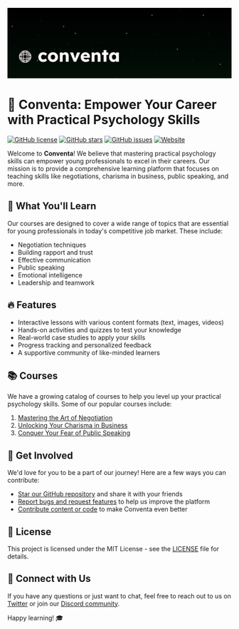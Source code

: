 ![Conventa Banner](./github/banner.svg)
# 🚀 Conventa: Empower Your Career with Practical Psychology Skills

[![GitHub license](https://img.shields.io/badge/license-MIT-blue.svg)](https://github.com/yourusername/conventa/LICENSE)
[![GitHub stars](https://img.shields.io/github/stars/sp1d5r/conventa.svg)](https://github.com/yourusername/conventa/stargazers)
[![GitHub issues](https://img.shields.io/github/issues/sp1d5r/conventa.svg)](https://github.com/yourusername/conventa/issues)
[![Website](https://img.shields.io/website?label=Conventa%20Website&up_message=up&style=for-the-badge&url=https%3A%2F%2Fwww.conventa.net)](https://www.conventa.net)

Welcome to **Conventa**! We believe that mastering practical psychology skills can empower young professionals to excel in their careers. Our mission is to provide a comprehensive learning platform that focuses on teaching skills like negotiations, charisma in business, public speaking, and more.



## 🧠 What You'll Learn

Our courses are designed to cover a wide range of topics that are essential for young professionals in today's competitive job market. These include:

- Negotiation techniques
- Building rapport and trust
- Effective communication
- Public speaking
- Emotional intelligence
- Leadership and teamwork

## 🔥 Features

- Interactive lessons with various content formats (text, images, videos)
- Hands-on activities and quizzes to test your knowledge
- Real-world case studies to apply your skills
- Progress tracking and personalized feedback
- A supportive community of like-minded learners

## 📚 Courses

We have a growing catalog of courses to help you level up your practical psychology skills. Some of our popular courses include:

1. [Mastering the Art of Negotiation](https://conventa.com/course/?course_id=ie3su4KTxoxkiNY5S6xX)
2. [Unlocking Your Charisma in Business](https://conventa.com/course/?course_id=jCn1Ngrr89IyiWMZts9m)
3. [Conquer Your Fear of Public Speaking](https://conventa.com/courses/public-speaking)

## 🌟 Get Involved

We'd love for you to be a part of our journey! Here are a few ways you can contribute:

- [Star our GitHub repository](https://github.com/sp1d5r/conventa/stargazers) and share it with your friends
- [Report bugs and request features](https://github.com/sp1d5r/conventa/issues) to help us improve the platform
- [Contribute content or code](https://github.com/sp1d5r/conventa/pulls) to make Conventa even better

## 📝 License

This project is licensed under the MIT License - see the [LICENSE](LICENSE) file for details.

## 🤝 Connect with Us

If you have any questions or just want to chat, feel free to reach out to us on [Twitter](https://twitter.com/conventa) or join our [Discord community](https://discord.gg/conventa).

Happy learning! 🎓
